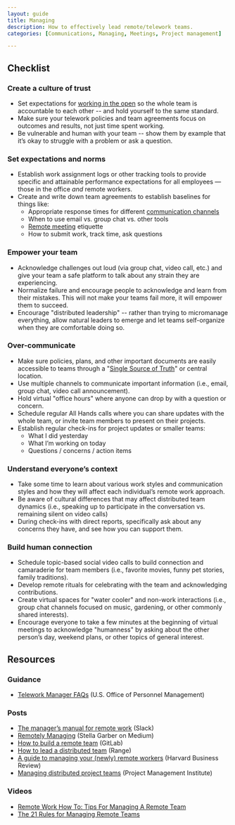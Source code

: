 ```yaml
---
layout: guide
title: Managing
description: How to effectively lead remote/telework teams.
categories: [Communications, Managing, Meetings, Project management]

---
```


## Checklist

### Create a culture of trust

* Set expectations for [working in the open](https://docs.google.com/document/d/1xrBPTGR_7R5FCGja-p2rXaMcN4NAjuE_6pKqPcYwOvQ/edit#heading=h.iu6i8nhexqyj) so the whole team is accountable to each other -- and hold yourself to the same standard.
* Make sure your telework policies and team agreements focus on outcomes and results, not just time spent working.
* Be vulnerable and human with your team -- show them by example that it’s okay to struggle with a problem or ask a question.

### Set expectations and norms

* Establish work assignment logs or other tracking tools to provide specific and attainable performance expectations for all employees — those in the office *and* remote workers.
* Create and write down team agreements to establish baselines for things like:
    * Appropriate response times for different [communication channels](https://docs.google.com/document/d/1xrBPTGR_7R5FCGja-p2rXaMcN4NAjuE_6pKqPcYwOvQ/edit#heading=h.lzbeffnfvqad)
    * When to use email vs. group chat vs. other tools
    * [Remote meeting](https://docs.google.com/document/d/1xrBPTGR_7R5FCGja-p2rXaMcN4NAjuE_6pKqPcYwOvQ/edit#heading=h.mhc69d4guwpe) etiquette
    * How to submit work, track time, ask questions

### Empower your team

* Acknowledge challenges out loud (via group chat, video call, etc.) and give your team a safe platform to talk about any strain they are experiencing.
* Normalize failure and encourage people to acknowledge and learn from their mistakes. This will not make your teams fail more, it will empower them to succeed.
* Encourage "distributed leadership" -- rather than trying to micromanage everything, allow natural leaders to emerge and let teams self-organize when they are comfortable doing so.

### Over-communicate

* Make sure policies, plans, and other important documents are easily accessible to teams through a "[Single Source of Truth](https://docs.google.com/document/d/1xrBPTGR_7R5FCGja-p2rXaMcN4NAjuE_6pKqPcYwOvQ/edit#heading=h.xys8wwauimls)" or central location.
* Use multiple channels to communicate important information (i.e., email, group chat, video call announcement).
* Hold virtual "office hours" where anyone can drop by with a question or concern.
* Schedule regular All Hands calls where you can share updates with the whole team, or invite team members to present on their projects.
* Establish regular check-ins for project updates or smaller teams:
    * What I did yesterday
    * What I’m working on today
    * Questions / concerns / action items

### Understand everyone’s context

* Take some time to learn about various work styles and communication styles and how they will affect each individual’s remote work approach.
* Be aware of cultural differences that may affect distributed team dynamics (i.e., speaking up to participate in the conversation vs. remaining silent on video calls)
* During check-ins with direct reports, specifically ask about any concerns they have, and see how you can support them.

### Build human connection

* Schedule topic-based social video calls to build connection and camaraderie for team members (i.e., favorite movies, funny pet stories, family traditions).
* Develop remote rituals for celebrating with the team and acknowledging contributions.
* Create virtual spaces for "water cooler" and non-work interactions (i.e., group chat channels focused on music, gardening, or other commonly shared interests).
* Encourage everyone to take a few minutes at the beginning of virtual meetings to acknowledge "humanness" by asking about the other person’s day, weekend plans, or other topics of general interest.

## Resources

### Guidance

* [Telework Manager FAQs](https://www.telework.gov/federal-community/telework-managers/telework-manager-faqs/) (U.S. Office of Personnel Management)

### Posts

* [The manager’s manual for remote work](https://slackhq.com/manager-manual-for-remote-work) (Slack)
* [Remotely Managing](https://medium.com/remotely-managing) (Stella Garber on Medium)
* [How to build a remote team](https://about.gitlab.com/company/culture/all-remote/tips/) (GitLab)
* [How to lead a distributed team](https://www.range.co/blog/how-to-lead-a-distributed-team) (Range)
* [A guide to managing your (newly) remote workers](https://hbr.org/2020/03/a-guide-to-managing-your-newly-remote-workers) (Harvard Business Review)
* [Managing distributed project teams](https://www.pmi.org/learning/library/managing-distributed-project-teams-6035) (Project Management Institute)

### Videos

* [Remote Work How To: Tips For Managing A Remote Team](https://www.youtube.com/watch?v=MhhDKAHWkk8)
* [The 21 Rules for Managing Remote Teams](https://www.youtube.com/watch?v=KLDSokWCbFY)